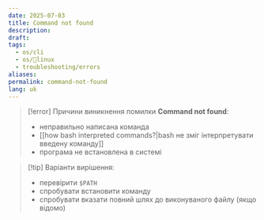 ```yaml
---
date: 2025-07-03
title: Command not found
description: 
draft: 
tags:
  - os/cli
  - os/🐧linux
  - troubleshooting/errors
aliases: 
permalink: command-not-found
lang: uk
---
```


> [!error] Причини виникнення помилки **Command not found**:
> - неправильно написана команда
> - [[how bash interpreted commands?|bash не зміг інтерпретувати введену команду]]
> - програма не встановлена в системі

> [!tip] Варіанти вирішення:
> - перевірити `$PATH`
> - спробувати встановити команду
> - спробувати вказати повний шлях до виконуваного файлу (якщо відомо)
